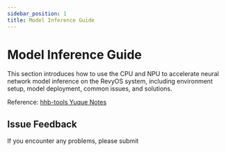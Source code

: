 ```yaml
---
sidebar_position: 1
title: Model Inference Guide
---
```


# Model Inference Guide

This section introduces how to use the CPU and NPU to accelerate neural network model inference on the RevyOS system, including environment setup, model deployment, common issues, and solutions.

Reference: [hhb-tools Yuque Notes](https://www.yuque.com/za4k4z/yp3bry)

## Issue Feedback

If you encounter any problems, please submit